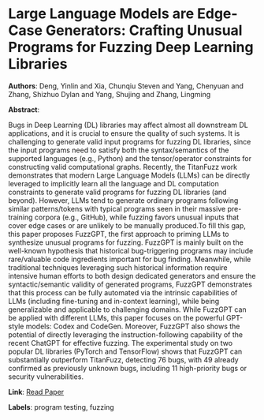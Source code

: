 # Large Language Models are Edge-Case Generators: Crafting Unusual Programs for Fuzzing Deep Learning Libraries

**Authors**: Deng, Yinlin and Xia, Chunqiu Steven and Yang, Chenyuan and Zhang, Shizhuo Dylan and Yang, Shujing and Zhang, Lingming

**Abstract**:

Bugs in Deep Learning (DL) libraries may affect almost all downstream DL applications, and it is crucial to ensure the quality of such systems. It is challenging to generate valid input programs for fuzzing DL libraries, since the input programs need to satisfy both the syntax/semantics of the supported languages (e.g., Python) and the tensor/operator constraints for constructing valid computational graphs. Recently, the TitanFuzz work demonstrates that modern Large Language Models (LLMs) can be directly leveraged to implicitly learn all the language and DL computation constraints to generate valid programs for fuzzing DL libraries (and beyond). However, LLMs tend to generate ordinary programs following similar patterns/tokens with typical programs seen in their massive pre-training corpora (e.g., GitHub), while fuzzing favors unusual inputs that cover edge cases or are unlikely to be manually produced.To fill this gap, this paper proposes FuzzGPT, the first approach to priming LLMs to synthesize unusual programs for fuzzing. FuzzGPT is mainly built on the well-known hypothesis that historical bug-triggering programs may include rare/valuable code ingredients important for bug finding. Meanwhile, while traditional techniques leveraging such historical information require intensive human efforts to both design dedicated generators and ensure the syntactic/semantic validity of generated programs, FuzzGPT demonstrates that this process can be fully automated via the intrinsic capabilities of LLMs (including fine-tuning and in-context learning), while being generalizable and applicable to challenging domains. While FuzzGPT can be applied with different LLMs, this paper focuses on the powerful GPT-style models: Codex and CodeGen. Moreover, FuzzGPT also shows the potential of directly leveraging the instruction-following capability of the recent ChatGPT for effective fuzzing. The experimental study on two popular DL libraries (PyTorch and TensorFlow) shows that FuzzGPT can substantially outperform TitanFuzz, detecting 76 bugs, with 49 already confirmed as previously unknown bugs, including 11 high-priority bugs or security vulnerabilities.

**Link**: [Read Paper](https://doi.org/10.1145/3597503.3623343)

**Labels**: program testing, fuzzing
